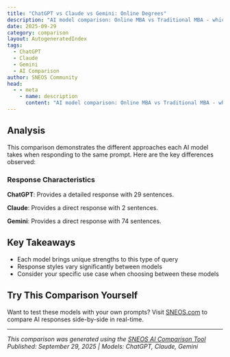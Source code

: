 ```yaml
---
title: "ChatGPT vs Claude vs Gemini: Online Degrees"
description: "AI model comparison: Online MBA vs Traditional MBA - which has better ROI and career outcomes?..."
date: 2025-09-29
category: comparison
layout: AutogeneratedIndex
tags:
  - ChatGPT
  - Claude
  - Gemini
  - AI Comparison
author: SNEOS Community
head:
  - - meta
    - name: description
      content: "AI model comparison: Online MBA vs Traditional MBA - which has better ROI and career outcomes?..."
---
```


<ChatComparison
  title="ChatGPT vs Claude vs Gemini: Online Degrees"
  prompt="Online MBA vs Traditional MBA - which has better ROI and career outcomes?"
  :responses='{
    "ChatGPT": "When comparing Online MBA programs to Traditional (on-campus) MBA programs in terms of ROI (Return on Investment) and career outcomes, several factors come into play. Here\u0027s a detailed overview to help you understand the differences and make an informed decision:\n\n### 1. **Cost and Financial Investment**\n- **Online MBA:**  \n  Typically, online programs cost less than traditional programs. They save expenses related to relocation, commuting, and often allow students to continue working while studying, maintaining their income stream.\n- **Traditional MBA:**  \n  Usually more expensive due to campus facilities, in-person resources, and sometimes higher tuition fees. Additional costs include housing, travel, and opportunity cost if you study full-time without working.\n\n### 2. **ROI (Return on Investment)**\n- **Online MBA:**  \n  Lower upfront costs and ability to work concurrently improve ROI in the short term. However, ROI heavily depends on the program\u2019s reputation and the career services offered.\n- **Traditional MBA:**  \n  May offer higher potential ROI in the long run, especially if obtained from a top-tier business school with strong brand recognition, networking, and placement opportunities.\n\n### 3. **Career Outcomes and Opportunities**\n- **Online MBA:**  \n  Increasingly accepted by employers, especially from well-known, accredited schools. Ideal for professionals looking to advance in their current companies or industries. May have fewer opportunities in highly competitive roles that heavily rely on alumni networks.\n- **Traditional MBA:**  \n  Generally offers stronger networking opportunities, career fairs, internships, and recruiting events. Graduates often have better access to high-profile job placements, leadership roles, and career switching.\n\n### 4. **Networking**\n- **Online MBA:**  \n  Virtual networking can be effective, but it often lacks the depth and spontaneity of in-person interactions. Some top programs have started to incorporate residencies and live sessions to enhance networking.\n- **Traditional MBA:**  \n  Strong face-to-face networking opportunities, including clubs, events, and alumni networks, which can be crucial for career advancement.\n\n### 5. **Flexibility**\n- **Online MBA:**  \n  Offers greater flexibility, allowing students to balance studies with work and personal commitments.\n- **Traditional MBA:**  \n  Usually requires full-time commitment, potentially requiring a break from employment.\n\n### 6. **Perception by Employers**\n- In the past, traditional MBAs were generally preferred. However, reputable online MBAs from accredited institutions are now widely accepted, especially after the COVID-19 pandemic normalized remote learning.\n\n---\n\n### Summary Table\n\n| Factor               | Online MBA                          | Traditional MBA                      |\n|----------------------|-----------------------------------|------------------------------------|\n| Cost                 | Generally lower                   | Higher                             |\n| ROI                  | Good, especially short-term       | Potentially higher long-term        |\n| Networking           | More limited                      | Stronger and more impactful         |\n| Career Opportunities | Good, varies by school            | Usually broader and higher-level    |\n| Flexibility          | High                             | Low (full-time)                    |\n| Employer Perception  | Improving, depends on school      | Well-established and widely regarded|\n\n---\n\n### Conclusion\n\n- **Choose Online MBA if:** You want a cost-effective, flexible program that allows you to keep working, especially if you are targeting career growth within your current field or company.\n- **Choose Traditional MBA if:** You seek a transformative experience, strong networking, and want to maximize your career switch or leap to higher leadership roles in competitive industries.\n\nUltimately, the **quality and reputation of the program**, your career goals, and how you leverage the MBA experience will have the greatest impact on ROI and career outcomes, regardless of the format.",
    "Claude": "Invalid API source. Please specify \u0027openai\u0027, \u0027anthropic\u0027, \u0027gemini\u0027, \u0027gemini-grounding\u0027, \u0027deepseek\u0027, \u0027grok\u0027, \u0027grok-live\u0027, or \u0027mistral\u0027.",
    "Gemini": "It\u0027s tough to give a definitive \u0022better\u0022 answer as the ROI and career outcomes of an online MBA vs. a traditional MBA depend heavily on individual circumstances, goals, and the specific programs being considered.  However, we can break down the key factors influencing this decision:\n\n**Factors Influencing ROI and Career Outcomes:**\n\n*   **Program Reputation \u0026 Ranking:**\n    *   **Traditional MBA:** Generally, top-ranked full-time MBA programs have a stronger reputation and brand recognition, leading to better career outcomes, especially in industries like investment banking, consulting, and private equity.\n    *   **Online MBA:** Reputation is still important. Well-ranked online MBA programs from reputable schools can carry significant weight. However, some employers may still perceive them differently from a full-time MBA, even if that perception is changing.\n\n*   **Career Goals:**\n    *   **Traditional MBA:**  Better for significant career pivots (e.g., switching industries or functions).  Provides more networking opportunities and on-campus recruiting, which is crucial for those big changes.\n    *   **Online MBA:** Ideal for career advancement within your current industry or company. Often chosen by individuals who don\u0027t want to interrupt their career trajectory or relocate.\n\n*   **Networking Opportunities:**\n    *   **Traditional MBA:** Offers unparalleled in-person networking with classmates, faculty, alumni, and recruiters. This is a major advantage for career development and building lifelong connections.\n    *   **Online MBA:** Networking is still possible, but it requires more deliberate effort. Programs often offer online forums, virtual events, and occasional in-person residencies.  The quality and extent of networking vary greatly by program.\n\n*   **Cost:**\n    *   **Traditional MBA:** Generally more expensive due to higher tuition, living expenses, and the opportunity cost of taking time off from work.\n    *   **Online MBA:** Usually more affordable.  Tuition might be lower, and you can continue working while studying, avoiding lost income.\n\n*   **Flexibility:**\n    *   **Traditional MBA:** Less flexible. Requires full-time commitment and relocation (for most programs).\n    *   **Online MBA:** Highly flexible. Allows you to study at your own pace and from anywhere in the world, making it suitable for working professionals and those with family responsibilities.\n\n*   **Learning Experience:**\n    *   **Traditional MBA:** Immersive, collaborative learning environment with face-to-face interaction. Case studies, group projects, and simulations are common.\n    *   **Online MBA:** Can offer interactive elements, but may lack the spontaneity and depth of in-person discussions. Technology and program design are crucial for creating an engaging online learning experience.\n\n*   **Geographic Location:**\n    *   **Traditional MBA:** Provides access to the job market in the school\u0027s location.  Important if you want to work in that specific region.\n    *   **Online MBA:** Location-independent.  Allows you to remain in your current location and pursue opportunities there.\n\n**Here\u0027s a general breakdown of potential outcomes:**\n\n| Feature           | Traditional MBA                               | Online MBA                                                                                                                                                                 |\n| ----------------- | --------------------------------------------- | ------------------------------------------------------------------------------------------------------------------------------------------------------------------------- |\n| **ROI Potential**  | High, especially from top-tier programs      | Can be high, *especially* if your company sponsors or reimburses a portion. ROI comes from salary increases in your current role or a promotion.                         |\n| **Salary Increase** | Significant, potentially higher in the long run | Good, but may be more incremental and less dramatic initially. Depends on your negotiation skills and how you leverage your new skills/credentials within your company. |\n| **Career Change**   | Excellent, lots of resources                | Possible, but harder. Requires significant self-direction and networking.                                                                                               |\n| **Networking**      | Unparalleled in-person connections           | Varies GREATLY by program. Look for programs with strong online platforms, in-person residencies, and active alumni networks.                                                |\n| **Job Placement**   | Strong, especially from top schools            | Relies more on your existing network and initiative.  School career services are often geared toward career advancement in your current industry.                           |\n\n**When a Traditional MBA Might Be Better:**\n\n*   You want to make a significant career change (industry, function, or both).\n*   You want to work in a specific geographic location.\n*   You want to attend a top-ranked, prestigious MBA program.\n*   You are comfortable with the opportunity cost of taking time off work.\n*   You thrive in an immersive, in-person learning environment.\n*   You need extensive on-campus recruiting support.\n\n**When an Online MBA Might Be Better:**\n\n*   You want to advance in your current career path or company.\n*   You need a flexible program that fits your work and personal life.\n*   You want to minimize costs and avoid interrupting your income stream.\n*   You are self-motivated and comfortable with online learning.\n*   You don\u0027t need extensive on-campus recruiting support.\n*   You already have a strong professional network.\n*   Your employer offers tuition reimbursement or sponsorship.\n\n**To determine the *best* choice for you, consider these steps:**\n\n1.  **Define Your Career Goals:**  What do you want to achieve with an MBA?  Be specific.\n2.  **Research Programs:**  Thoroughly research both online and traditional MBA programs that align with your goals.  Pay attention to rankings, curriculum, faculty, career services, networking opportunities, and cost.\n3.  **Network:**  Talk to alumni of both online and traditional MBA programs.  Ask about their experiences, career outcomes, and ROI.\n4.  **Assess Your Financial Situation:**  Consider the cost of tuition, living expenses (for traditional programs), and lost income (for traditional programs). Explore financing options.\n5.  **Evaluate Your Learning Style:**  Do you learn best in a classroom setting, or are you comfortable with online learning?\n6.  **Consider Your Time Commitment:**  Can you commit to a full-time traditional MBA program, or do you need the flexibility of an online program?\n\n**In conclusion:** There\u0027s no universal \u0022better\u0022 choice. The \u0022best\u0022 option depends entirely on your individual circumstances, career goals, learning style, financial situation, and desired level of flexibility. Carefully weigh the pros and cons of each format and choose the program that is the best fit for you.\n"
  }'
  published-date="16:28"
/>

## Analysis

This comparison demonstrates the different approaches each AI model takes when responding to the same prompt. Here are the key differences observed:

### Response Characteristics

**ChatGPT**: Provides a detailed response with 29 sentences. 

**Claude**: Provides a direct response with 2 sentences. 

**Gemini**: Provides a direct response with 74 sentences. 

## Key Takeaways

- Each model brings unique strengths to this type of query
- Response styles vary significantly between models
- Consider your specific use case when choosing between these models

## Try This Comparison Yourself

Want to test these models with your own prompts? Visit [SNEOS.com](https://sneos.com) to compare AI responses side-by-side in real-time.

---

*This comparison was generated using the [SNEOS AI Comparison Tool](https://sneos.com)*
*Published: September 29, 2025 | Models: ChatGPT, Claude, Gemini*
